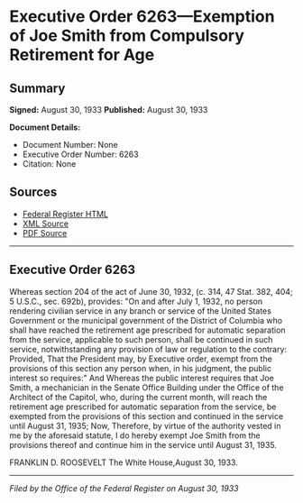 # Executive Order 6263—Exemption of Joe Smith from Compulsory Retirement for Age

## Summary

**Signed:** August 30, 1933
**Published:** August 30, 1933

**Document Details:**
- Document Number: None
- Executive Order Number: 6263
- Citation: None

## Sources
- [Federal Register HTML](https://www.presidency.ucsb.edu/documents/executive-order-6263-exemption-joe-smith-from-compulsory-retirement-for-age)
- [XML Source](None)
- [PDF Source](None)

---

## Executive Order 6263

Whereas section 204 of the act of June 30, 1932, (c. 314, 47 Stat. 382, 404; 5 U.S.C., sec. 692b), provides:
"On and after July 1, 1932, no person rendering civilian service in any branch or service of the United States Government or the municipal government of the District of Columbia who shall have reached the retirement age prescribed for automatic separation from the service, applicable to such person, shall be continued in such service, notwithstanding any provision of law or regulation to the contrary: Provided, That the President may, by Executive order, exempt from the provisions of this section any person when, in his judgment, the public interest so requires:"
And Whereas the public interest requires that Joe Smith, a mechanician in the Senate Office Building under the Office of the Architect of the Capitol, who, during the current month, will reach the retirement age prescribed for automatic separation from the service, be exempted from the provisions of this section and continued in the service until August 31, 1935;
Now, Therefore, by virtue of the authority vested in me by the aforesaid statute, I do hereby exempt Joe Smith from the provisions thereof and continue him in the service until August 31, 1935.

FRANKLIN D. ROOSEVELT
The White House,August 30, 1933.

---

*Filed by the Office of the Federal Register on August 30, 1933*
